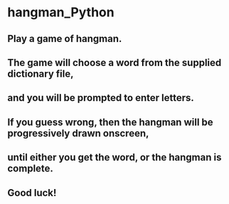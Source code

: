 # hangman_Python

## Play a game of hangman.
## The game will choose a word from the supplied dictionary file,
## and you will be prompted to enter letters.
## If you guess wrong, then the hangman will be progressively drawn onscreen,
## until either you get the word, or the hangman is complete.

## Good luck!

